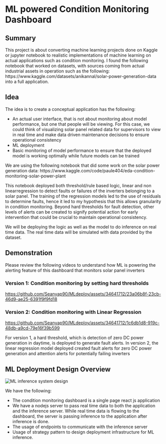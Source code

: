 <h1>ML powered Condition Monitoring Dashboard </h1>

<h2>Summary</h2>
<p>This project is about converting machine learning projects done on Kaggle or jupyter notebook to realistic implementations of machine learning on actual applications such as condition monitoring.  I found the following notebook that worked on datasets, with sources coming from actual industrial assets in operation such as the following:
https://www.kaggle.com/datasets/anikannal/solar-power-generation-data into a full application.</p>

<h2>Idea</h2>
<p>The idea is to create a conceptual application has the following: </p>

- An actual user interface, that is not about monitoring about model performance, but one that people will be viewing.  For this case, we could think of visualizing solar panel related data for supervisors to view in real time and make data driven maintenance decisions to ensure operational consistency
- ML deployment
- Basic monitoring of model performance to ensure that the deployed model is working optimally while future models can be trained

<p>We are using the following notebook that did some work on the solar power generation data:
  https://www.kaggle.com/code/paule404/eda-condition-monitoring-solar-power-plant
</p>

<p>This notebook deployed both threshold/rule based logic, linear and non linearregression to detect faults or failures of the inverters belonging to a solar panel.  The training of the regression models led to the use of residuals to determine faults, hence it led to my hypothesis that this allows granularity in condition monitoring.  Beyond hard thresholds for fault detection, other levels of alerts can be created to signify potential action for early intervention that could be crucial to maintain operational consistency.

We will be deploying the logic as well as the model to do inference on real time data.  The real time data will be simulated with data provided by the dataset. </p>

<h2>Demonstration</h2>
<p>Please review the following videos to understand how ML is powering the alerting feature of this dashboard that monitors solar panel inverters</p>

<h3>Version 1: Condition monitoring by setting hard thresholds</h3>

https://github.com/Seanyap90/MLdeploy/assets/34641712/23a06b8f-23cb-46d9-ae25-6391f9f9fd18


<h3>Version 2: Condition monitoring with Linear Regression</h3>

https://github.com/Seanyap90/MLdeploy/assets/34641712/1c6db1d8-919c-48db-a9cd-79e16f39b599


<p>For version 1, a hard threshold, which is detection of zero DC power generation in daytime, is deployed to generate fault alerts.  In version 2, the linear regression model deployed created fault alerts for zero DC power generation and attention alerts for potentially failing inverters </p>


<h2>ML Deployment Design Overview</h2>

![ML inference system design](https://github.com/Seanyap90/MLdeploy/assets/34641712/10339341-1318-4eb5-aac2-a0fba4391556)


<p>We have the following: </p>

- The condition monitoring dashboard is a single page react js application
- We have a nodejs server to pass real time data to both the application and the inference server.  While real time data is flowing to the dashboard, the server is passing inference to the application after inference is done.
- The usage of endpoints to communicate with the inference server
- Usage of strategy pattern to design deployment infrastructure for ML inference.




